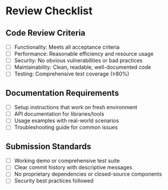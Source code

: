 # Review Checklist

## Code Review Criteria
- [ ] Functionality: Meets all acceptance criteria
- [ ] Performance: Reasonable efficiency and resource usage
- [ ] Security: No obvious vulnerabilities or bad practices
- [ ] Maintainability: Clean, readable, well-documented code
- [ ] Testing: Comprehensive test coverage (≥80%)

## Documentation Requirements
- [ ] Setup instructions that work on fresh environment
- [ ] API documentation for libraries/tools
- [ ] Usage examples with real-world scenarios
- [ ] Troubleshooting guide for common issues

## Submission Standards
- [ ] Working demo or comprehensive test suite
- [ ] Clear commit history with descriptive messages
- [ ] No proprietary dependencies or closed-source components
- [ ] Security best practices followed
